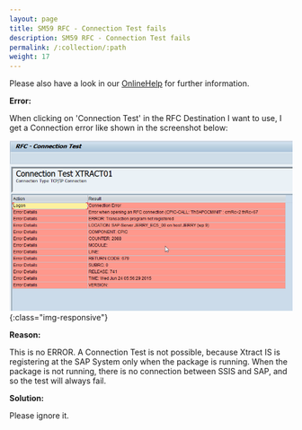```yaml
---
layout: page
title: SM59 RFC - Connection Test fails
description: SM59 RFC - Connection Test fails
permalink: /:collection/:path
weight: 17
---
```


Please also have a look in our [OnlineHelp](https://help.theobald-software.com/en/) for further information.

**Error:**

When clicking on 'Connection Test' in the RFC Destination I want to use, I get a Connection error like shown in the screenshot below:


![RFC-ConnectionTest](/img/contents/RFC-ConnectionTest.png){:class="img-responsive"}

 

**Reason:**

This is no ERROR. A Connection Test is not possible, because Xtract IS is registering at the SAP System only when the package is running. When the package is not running, there is no connection between SSIS and SAP, and so the test will always fail.


**Solution:**

Please ignore it.